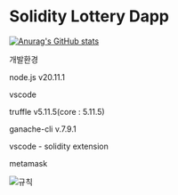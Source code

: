 # Solidity Lottery Dapp


[![Anurag's GitHub stats](https://github-readme-stats.vercel.app/api?username=LEEJINSOL1)](https://github.com/anuraghazra/github-readme-stats)


개발환경

node.js  v20.11.1

vscode

truffle v5.11.5(core : 5.11.5)

ganache-cli v.7.9.1

vscode - solidity extension

metamask

![규칙](https://github.com/LEEJINSOL1/Lottery-Dapp-/assets/49275914/d58447d8-2f0b-4f81-9b13-2743030a49bf)




